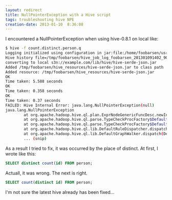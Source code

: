 ```yaml
---
layout: redirect
title: NullPointerException with a Hive script
tags: troubleshooting hive NPE
creation-date: 2013-01-10  8:36:08
---
```

I encountered a NullPointerException when using hive-0.8.1 on local like:

```bash
$ hive -f count.distinct.person.q
Logging initialized using configuration in jar:file:/home/foobarsen/usr/hive-0.8.1/lib/hive-common-0.8.1.jar!/hive-log4j.properties
Hive history file=/tmp/foobarsen/hive_job_log_foobarsen_201301091402_904175264.txt
converting to local s3n://example.com/lib/hive/hive-serde-json.jar
Added /tmp/foobarsen/hive_resources/hive-serde-json.jar to class path
Added resource: /tmp/foobarsen/hive_resources/hive-serde-json.jar
OK
Time taken: 5.588 seconds
OK
Time taken: 0.358 seconds
OK
Time taken: 0.37 seconds
FAILED: Hive Internal Error: java.lang.NullPointerException(null)
java.lang.NullPointerException
        at org.apache.hadoop.hive.ql.plan.ExprNodeGenericFuncDesc.newInstance(ExprNodeGenericFuncDesc.java:214)
        at org.apache.hadoop.hive.ql.parse.TypeCheckProcFactory$DefaultExprProcessor.getXpathOrFuncExprNodeDesc(TypeCheckProcFactory.java:684)
        at org.apache.hadoop.hive.ql.parse.TypeCheckProcFactory$DefaultExprProcessor.process(TypeCheckProcFactory.java:805)
        at org.apache.hadoop.hive.ql.lib.DefaultRuleDispatcher.dispatch(DefaultRuleDispatcher.java:89)
        at org.apache.hadoop.hive.ql.lib.DefaultGraphWalker.dispatch(DefaultGraphWalker.java:88)
        ... (snip)
```


As a result I tried to fix, it was occurred by the place of distinct.
At first, I wrote like this:

```sql
SELECT distinct count(id) FROM person;
```

Actuall, it was wrong. The next is right.

```sql
SELECT count(distinct id) FROM person;
```

I'm not sure the latest hive already has been fixed...
